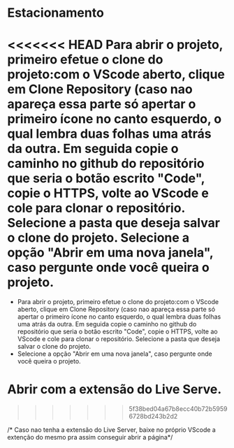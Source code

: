 # Estacionamento

<<<<<<< HEAD
Para abrir o projeto, primeiro efetue o clone do projeto:com o VScode aberto, clique em Clone Repository (caso nao apareça essa parte só apertar o primeiro ícone no canto esquerdo, o qual lembra duas folhas uma atrás da outra. Em seguida copie o caminho no github do repositório que seria o botão escrito "Code", copie o HTTPS, volte ao VScode e cole para clonar o repositório. Selecione a pasta que deseja salvar o clone do projeto.
Selecione a opção "Abrir em uma nova janela", caso pergunte onde você queira o projeto.
=======
* Para abrir o projeto, primeiro efetue o clone do projeto:com o VScode aberto, clique em Clone Repository (caso nao apareça essa parte só apertar o primeiro ícone no canto esquerdo, o qual lembra duas folhas uma atrás da outra. Em seguida copie o caminho no github do repositório que seria o botão escrito "Code", copie o HTTPS, volte ao VScode e cole para clonar o repositório. Selecione a pasta que deseja salvar o clone do projeto. 
* Selecione a opção "Abrir em uma nova janela", caso pergunte onde você queira o projeto.

# Abrir com a extensão do Live Serve.
>>>>>>> 5f38bed04a67b8ecc40b72b59596728bd243b2d2


/* Caso nao tenha a extensão do Live Server, baixe no próprio VScode a extenção do mesmo pra assim conseguir abrir a página*/
